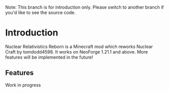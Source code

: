 Note: This branch is for introduction only. Please switch to another branch if you'd like to see the source code.
# Introduction
Nuclear Relativistics Reborn is a Minecraft mod which reworks Nuclear Craft by tomdodd4598. It works on NeoForge 1.21.1 and above. More features will be implemented in the future!
## Features
Work in progress
